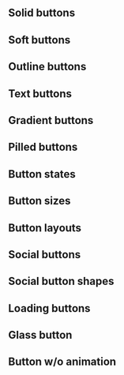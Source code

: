 ## Solid buttons

<ButtonDocs section="solid" />

## Soft buttons

<ButtonDocs section="soft" />

## Outline buttons

<ButtonDocs section="outline" />

## Text buttons

<ButtonDocs section="text" />

## Gradient buttons

<ButtonDocs section="gradient" />

[//]: # (todo: wave)

## Pilled buttons

[//]: # (todo: shape can be tzpe Sahpe = Default | 'pilled')
<ButtonDocs section="pilled" />

## Button states

<ButtonDocs section="state" />

## Button sizes
<ButtonDocs section="size" />

## Button layouts
<ButtonDocs section="layout" />

## Social buttons
<ButtonDocs section="social" />

## Social button shapes

<ButtonDocs section="social-shape" />

## Loading buttons
<ButtonDocs section="loading" />

## Glass button
<ButtonDocs section="glass" />

## Button w/o animation
<ButtonDocs section="no-animation" />
